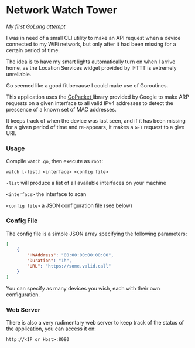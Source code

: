 # Network Watch Tower

*My first GoLang attempt*

I was in need of a small CLI utility to make an API request when a device connected to my WiFi network, but only after it had been missing for a certain period of time.

The idea is to have my smart lights automatically turn on when I arrive home, as the Location Services widget provided by IFTTT is extremely unreliable.

Go seemed like a good fit because I could make use of Goroutines.

This application uses the [GoPacket ](https://github.com/google/gopacket)library provided by Google to make ARP requests on a given interface to all valid IPv4 addresses to detect the prescence of a known set of MAC addresses. 

It keeps track of when the device was last seen, and if it has been missing for a given period of time and re-appears, it makes a `GET` request to a give URI.

### Usage

Compile `watch.go`, then execute as `root`:

`watch [-list] <interface> <config file>`

`-list` will produce a list of all available interfaces on your machine

`<interface>` the interface to scan

`<config file>` a JSON configuration file (see below)

### Config File

The config file is a simple JSON array specifying the following parameters:

```json
[
    {
        "HWAddress": "00:00:00:00:00:00",
        "Duration": "1h",
        "URL": "https://some.valid.call"
    }
]
```

You can specify as many devices you wish, each with their own configuration.

### Web Server

There is also a very rudimentary web server to keep track of the status of the application, you can access it on:

`http://<IP or Host>:8080`
